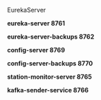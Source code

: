  EurekaServer
 
 **eureka-server   8761**
 
 **eureka-server-backups 8762**
 
 **config-server 8769**
 
 **config-server-backups 8770**
 
  **station-monitor-server 8765**
  
  **kafka-sender-service  8766**
